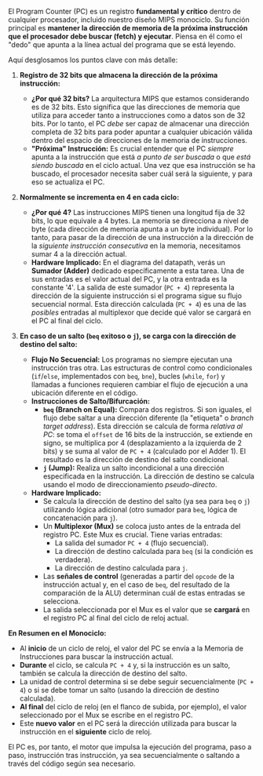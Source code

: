 El Program Counter (PC) es un registro **fundamental y crítico** dentro de cualquier procesador, incluido nuestro diseño MIPS monociclo. Su función principal es **mantener la dirección de memoria de la próxima instrucción que el procesador debe buscar (fetch) y ejecutar**. Piensa en él como el "dedo" que apunta a la línea actual del programa que se está leyendo.

Aquí desglosamos los puntos clave con más detalle:

1.  **Registro de 32 bits que almacena la dirección de la próxima instrucción:**
    *   **¿Por qué 32 bits?** La arquitectura MIPS que estamos considerando es de 32 bits. Esto significa que las direcciones de memoria que utiliza para acceder tanto a instrucciones como a datos son de 32 bits. Por lo tanto, el PC *debe* ser capaz de almacenar una dirección completa de 32 bits para poder apuntar a cualquier ubicación válida dentro del espacio de direcciones de la memoria de instrucciones.
    *   **"Próxima" Instrucción:** Es crucial entender que el PC *siempre* apunta a la instrucción que está *a punto de ser buscada* o que *está siendo buscada* en el ciclo actual. Una vez que esa instrucción se ha buscado, el procesador necesita saber cuál será la siguiente, y para eso se actualiza el PC.

2.  **Normalmente se incrementa en 4 en cada ciclo:**
    *   **¿Por qué 4?** Las instrucciones MIPS tienen una longitud fija de 32 bits, lo que equivale a 4 bytes. La memoria se direcciona a nivel de byte (cada dirección de memoria apunta a un byte individual). Por lo tanto, para pasar de la dirección de una instrucción a la dirección de la *siguiente instrucción consecutiva* en la memoria, necesitamos sumar 4 a la dirección actual.
    *   **Hardware Implicado:** En el diagrama del datapath, verás un **Sumador (Adder)** dedicado específicamente a esta tarea. Una de sus entradas es el valor actual del PC, y la otra entrada es la constante '4'. La salida de este sumador (`PC + 4`) representa la dirección de la siguiente instrucción si el programa sigue su flujo secuencial normal. Esta dirección calculada (`PC + 4`) es una de las *posibles* entradas al multiplexor que decide qué valor se cargará en el PC al final del ciclo.

3.  **En caso de un salto (`beq` exitoso o `j`), se carga con la dirección de destino del salto:**
    *   **Flujo No Secuencial:** Los programas no siempre ejecutan una instrucción tras otra. Las estructuras de control como condicionales (`if`/`else`, implementados con `beq`, `bne`), bucles (`while`, `for`) y llamadas a funciones requieren cambiar el flujo de ejecución a una ubicación diferente en el código.
    *   **Instrucciones de Salto/Bifurcación:**
        *   **`beq` (Branch on Equal):** Compara dos registros. Si son iguales, el flujo debe saltar a una dirección diferente (la "etiqueta" o *branch target address*). Esta dirección se calcula de forma *relativa al PC*: se toma el `offset` de 16 bits de la instrucción, se extiende en signo, se multiplica por 4 (desplazamiento a la izquierda de 2 bits) y se suma al valor de `PC + 4` (calculado por el Adder 1). El resultado es la dirección de destino del salto condicional.
        *   **`j` (Jump):** Realiza un salto incondicional a una dirección especificada en la instrucción. La dirección de destino se calcula usando el modo de direccionamiento *pseudo-directo*.
    *   **Hardware Implicado:**
        *   Se calcula la dirección de destino del salto (ya sea para `beq` o `j`) utilizando lógica adicional (otro sumador para `beq`, lógica de concatenación para `j`).
        *   Un **Multiplexor (Mux)** se coloca justo antes de la entrada del registro PC. Este Mux es crucial. Tiene varias entradas:
            *   La salida del sumador `PC + 4` (flujo secuencial).
            *   La dirección de destino calculada para `beq` (si la condición es verdadera).
            *   La dirección de destino calculada para `j`.
        *   Las **señales de control** (generadas a partir del `opcode` de la instrucción actual y, en el caso de `beq`, del resultado de la comparación de la ALU) determinan cuál de estas entradas se selecciona.
        *   La salida seleccionada por el Mux es el valor que se **cargará** en el registro PC al final del ciclo de reloj actual.

**En Resumen en el Monociclo:**

*   Al **inicio** de un ciclo de reloj, el valor del PC se envía a la Memoria de Instrucciones para buscar la instrucción actual.
*   **Durante** el ciclo, se calcula `PC + 4` y, si la instrucción es un salto, también se calcula la dirección de destino del salto.
*   La unidad de control determina si se debe seguir secuencialmente (`PC + 4`) o si se debe tomar un salto (usando la dirección de destino calculada).
*   **Al final** del ciclo de reloj (en el flanco de subida, por ejemplo), el valor seleccionado por el Mux se escribe en el registro PC.
*   Este **nuevo valor** en el PC será la dirección utilizada para buscar la instrucción en el **siguiente** ciclo de reloj.

El PC es, por tanto, el motor que impulsa la ejecución del programa, paso a paso, instrucción tras instrucción, ya sea secuencialmente o saltando a través del código según sea necesario.